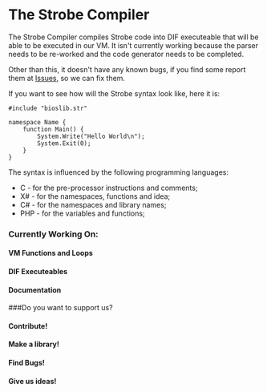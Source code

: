 # The Strobe Compiler
The Strobe Compiler compiles Strobe code into DIF executeable that will be able to be executed in our VM.
It isn't currently working because the parser needs to be re-worked and the code generator needs to be completed.

Other than this, it doesn't have any known bugs, if you find some report them at [Issues](//github.com/mihail-mojsoski/Strobe/issues), so we can fix them.

If you want to see how will the Strobe syntax look like, here it is:

```
#include "bioslib.str"

namespace Name {
	function Main() {
		System.Write("Hello World\n");
		System.Exit(0);
	}
}
```

The syntax is influenced by the following programming languages:

 - C - for the pre-processor instructions and comments;
 - X# - for the namespaces, functions and idea;
 - C# - for the namespaces and library names;
 - PHP - for the variables and functions;

### Currently Working On:
#### VM Functions and Loops
#### DIF Executeables
#### Documentation

###Do you want to support us?
#### Contribute!
#### Make a library!
#### Find Bugs!
#### Give us ideas!
